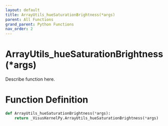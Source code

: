 ```yaml
---
layout: default
title: ArrayUtils_hueSaturationBrightness(*args)
parent: All Functions
grand_parent: Python Functions
nav_order: 2
---
```


# ArrayUtils_hueSaturationBrightness(*args)

Describe function here.

# Function Definition

```python
def ArrayUtils_hueSaturationBrightness(*args):
    return _VisusKernelPy.ArrayUtils_hueSaturationBrightness(*args)
```